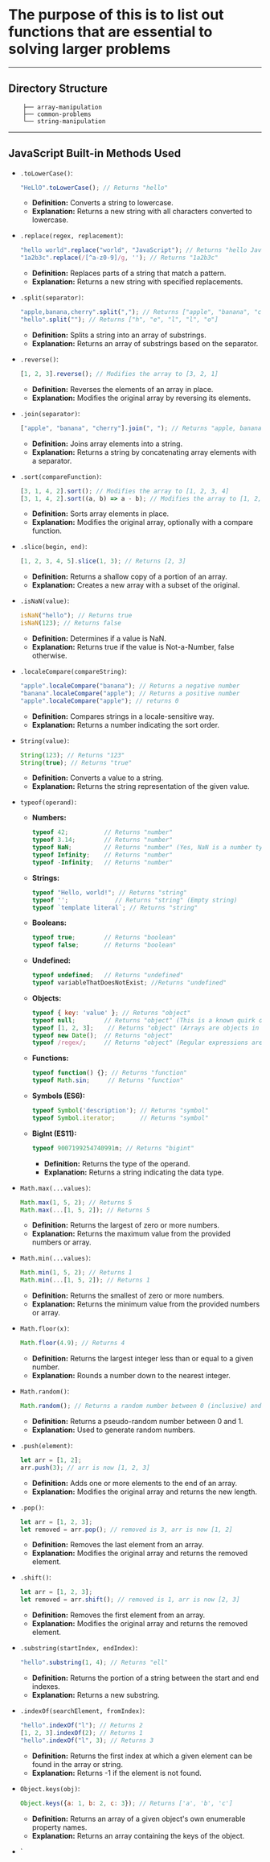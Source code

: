 # The purpose of this is to list out functions that are essential to solving larger problems

---

## Directory Structure

  ```interview-prep
      ├── array-manipulation
      ├── common-problems
      └── string-manipulation
  ```

---

## JavaScript Built-in Methods Used

* `.toLowerCase()`:

    ```javascript
    "HeLlO".toLowerCase(); // Returns "hello"
    ```

  * **Definition:** Converts a string to lowercase.
  * **Explanation:** Returns a new string with all characters converted to lowercase.

* `.replace(regex, replacement)`:

    ```javascript
    "hello world".replace("world", "JavaScript"); // Returns "hello JavaScript"
    "1a2b3c".replace(/[^a-z0-9]/g, ''); // Returns "1a2b3c"
    ```

  * **Definition:** Replaces parts of a string that match a pattern.
  * **Explanation:** Returns a new string with specified replacements.

* `.split(separator)`:

    ```javascript
    "apple,banana,cherry".split(","); // Returns ["apple", "banana", "cherry"]
    "hello".split(""); // Returns ["h", "e", "l", "l", "o"]
    ```

  * **Definition:** Splits a string into an array of substrings.
  * **Explanation:** Returns an array of substrings based on the separator.

* `.reverse()`:

    ```javascript
    [1, 2, 3].reverse(); // Modifies the array to [3, 2, 1]
    ```

  * **Definition:** Reverses the elements of an array in place.
  * **Explanation:** Modifies the original array by reversing its elements.

* `.join(separator)`:

    ```javascript
    ["apple", "banana", "cherry"].join(", "); // Returns "apple, banana, cherry"
    ```

  * **Definition:** Joins array elements into a string.
  * **Explanation:** Returns a string by concatenating array elements with a separator.

* `.sort(compareFunction)`:

    ```javascript
    [3, 1, 4, 2].sort(); // Modifies the array to [1, 2, 3, 4]
    [3, 1, 4, 2].sort((a, b) => a - b); // Modifies the array to [1, 2, 3, 4]
    ```

  * **Definition:** Sorts array elements in place.
  * **Explanation:** Modifies the original array, optionally with a compare function.

* `.slice(begin, end)`:

    ```javascript
    [1, 2, 3, 4, 5].slice(1, 3); // Returns [2, 3]
    ```

  * **Definition:** Returns a shallow copy of a portion of an array.
  * **Explanation:** Creates a new array with a subset of the original.

* `.isNaN(value)`:

    ```javascript
    isNaN("hello"); // Returns true
    isNaN(123); // Returns false
    ```

  * **Definition:** Determines if a value is NaN.
  * **Explanation:** Returns true if the value is Not-a-Number, false otherwise.

* `.localeCompare(compareString)`:

    ```javascript
    "apple".localeCompare("banana"); // Returns a negative number
    "banana".localeCompare("apple"); // Returns a positive number
    "apple".localeCompare("apple"); // returns 0
    ```

  * **Definition:** Compares strings in a locale-sensitive way.
  * **Explanation:** Returns a number indicating the sort order.

* `String(value)`:

    ```javascript
    String(123); // Returns "123"
    String(true); // Returns "true"
    ```

  * **Definition:** Converts a value to a string.
  * **Explanation:** Returns the string representation of the given value.

* `typeof(operand)`:

  * **Numbers:**

      ```javascript
      typeof 42;          // Returns "number"
      typeof 3.14;        // Returns "number"
      typeof NaN;         // Returns "number" (Yes, NaN is a number type!)
      typeof Infinity;    // Returns "number"
      typeof -Infinity;   // Returns "number"
      ```

  * **Strings:**

      ```javascript
      typeof "Hello, world!"; // Returns "string"
      typeof '';             // Returns "string" (Empty string)
      typeof `template literal`; // Returns "string"
      ```

  * **Booleans:**

      ```javascript
      typeof true;        // Returns "boolean"
      typeof false;       // Returns "boolean"
      ```

  * **Undefined:**

      ```javascript
      typeof undefined;   // Returns "undefined"
      typeof variableThatDoesNotExist; //Returns "undefined"
      ```

  * **Objects:**

      ```javascript
      typeof { key: 'value' }; // Returns "object"
      typeof null;        // Returns "object" (This is a known quirk of JavaScript)
      typeof [1, 2, 3];    // Returns "object" (Arrays are objects in JavaScript)
      typeof new Date();  // Returns "object"
      typeof /regex/;     // Returns "object" (Regular expressions are objects)
      ```

  * **Functions:**

      ```javascript
      typeof function() {}; // Returns "function"
      typeof Math.sin;     // Returns "function"
      ```

  * **Symbols (ES6):**

      ```javascript
      typeof Symbol('description'); // Returns "symbol"
      typeof Symbol.iterator;       // Returns "symbol"
      ```

  * **BigInt (ES11):**

      ```javascript
      typeof 9007199254740991n; // Returns "bigint"
      ```

    * **Definition:** Returns the type of the operand.
    * **Explanation:** Returns a string indicating the data type.

* `Math.max(...values)`:

    ```javascript
    Math.max(1, 5, 2); // Returns 5
    Math.max(...[1, 5, 2]); // Returns 5
    ```

  * **Definition:** Returns the largest of zero or more numbers.
  * **Explanation:** Returns the maximum value from the provided numbers or array.

* `Math.min(...values)`:

    ```javascript
    Math.min(1, 5, 2); // Returns 1
    Math.min(...[1, 5, 2]); // Returns 1
    ```

  * **Definition:** Returns the smallest of zero or more numbers.
  * **Explanation:** Returns the minimum value from the provided numbers or array.

* `Math.floor(x)`:

    ```javascript
    Math.floor(4.9); // Returns 4
    ```

  * **Definition:** Returns the largest integer less than or equal to a given number.
  * **Explanation:** Rounds a number down to the nearest integer.

* `Math.random()`:

    ```javascript
    Math.random(); // Returns a random number between 0 (inclusive) and 1 (exclusive)
    ```

  * **Definition:** Returns a pseudo-random number between 0 and 1.
  * **Explanation:** Used to generate random numbers.

* `.push(element)`:

    ```javascript
    let arr = [1, 2];
    arr.push(3); // arr is now [1, 2, 3]
    ```

  * **Definition:** Adds one or more elements to the end of an array.
  * **Explanation:** Modifies the original array and returns the new length.

* `.pop()`:

    ```javascript
    let arr = [1, 2, 3];
    let removed = arr.pop(); // removed is 3, arr is now [1, 2]
    ```

  * **Definition:** Removes the last element from an array.
  * **Explanation:** Modifies the original array and returns the removed element.

* `.shift()`:

    ```javascript
    let arr = [1, 2, 3];
    let removed = arr.shift(); // removed is 1, arr is now [2, 3]
    ```

  * **Definition:** Removes the first element from an array.
  * **Explanation:** Modifies the original array and returns the removed element.

* `.substring(startIndex, endIndex)`:

    ```javascript
    "hello".substring(1, 4); // Returns "ell"
    ```

  * **Definition:** Returns the portion of a string between the start and end indexes.
  * **Explanation:** Returns a new substring.

* `.indexOf(searchElement, fromIndex)`:

    ```javascript
    "hello".indexOf("l"); // Returns 2
    [1, 2, 3].indexOf(2); // Returns 1
    "hello".indexOf("l", 3); // Returns 3
    ```

  * **Definition:** Returns the first index at which a given element can be found in the array or string.
  * **Explanation:** Returns -1 if the element is not found.

* `Object.keys(obj)`:

    ```javascript
    Object.keys({a: 1, b: 2, c: 3}); // Returns ['a', 'b', 'c']
    ```

  * **Definition:** Returns an array of a given object's own enumerable property names.
  * **Explanation:** Returns an array containing the keys of the object.
* `
